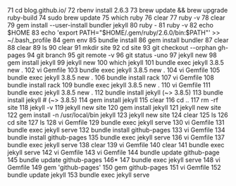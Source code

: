    71  cd blog.github.io/
   72  rbenv install 2.6.3
   73  brew update && brew upgrade ruby-build
   74  sudo brew update
   75  which ruby
   76  clear
   77  ruby -v
   78  clear
   79  gem install --user-install bundler jekyll
   80  ruby -
   81  ruby -v
   82  echo $HOME
   83  echo 'export PATH="$HOME/.gem/ruby/2.6.0/bin:$PATH"' >> ~/.bash_profile
   84  gem env
   85  bundle install
   86  gem install bundler
   87  clear
   88  clear
   89  ls
   90  clear
   91  mkdir site
   92  cd site
   93  git checkout --orphan gh-pages
   94  git branch
   95  git remote -v
   96  git status -uno
   97  jekyll new
   98  gem install jekyll
   99  jekyll new
  100  which jekyll
  101  bundle exec jekyll 3.8.5 new .
  102  vi Gemfile
  103  bundle exec jekyll 3.8.5 new .
  104  vi Gemfile
  105  bundle exec jekyll 3.8.5 new .
  106  bundle install rack
  107  vi Gemfile
  108  bundle install rack
  109  bundle exec jekyll 3.8.5 new .
  110  vi Gemfile
  111  bundle exec jekyll 3.8.5 new .
  112  bundle install jekyll (~> 3.8.5)
  113  bundle install jekyll # (~> 3.8.5)
  114  gem install jekyll
  115  clear
  116  cd ..
  117  rm -rf site
  118  jekyll -v
  119  jekyll new site
  120  gem install jekyll
  121  jekyll new site
  122  gem install -n /usr/local/bin jekyll
  123  jekyll new site
  124  clear
  125  ls
  126  cd site
  127  ls
  128  vi Gemfile
  129  bundle exec jekyll serve
  130  vi Gemfile
  131  bundle exec jekyll serve
  132  bundle install github-pages
  133  vi Gemfile
  134  bundle install github-pages
  135  bundle exec jekyll serve
  136  vi Gemfile
  137  bundle exec jekyll serve
  138  clear
  139  vi Gemfile
  140  clear
  141  bundle exec jekyll serve
  142  vi Gemfile
  143  vi Gemfile
  144  bundle update github-page
  145  bundle update github-pages
  146* 
  147  bundle exec jekyll serve
  148  vi Gemfile
  149  gem 'github-pages'
  150  gem github-pages
  151  vi Gemfile
  152  bundle update jekyll
  153  bundle exec jekyll serve


